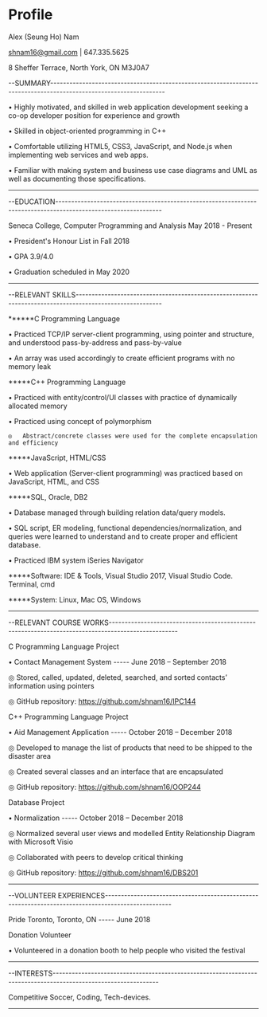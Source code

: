 # Profile

Alex (Seung Ho) Nam

shnam16@gmail.com | 647.335.5625

8 Sheffer Terrace, North York, ON M3J0A7

--SUMMARY------------------------------------------------------------------------------------------------------------------


•	Highly motivated, and skilled in web application development seeking a co-op developer position for experience and growth

•	Skilled in object-oriented programming in C++

•	Comfortable utilizing HTML5, CSS3, JavaScript, and Node.js when implementing web services and web apps.

•	Familiar with making system and business use case diagrams and UML as well as documenting those specifications.

--------------------------------------------------------------------------------------------------------------------------


--EDUCATION---------------------------------------------------------------------------------------------------------------


Seneca College, Computer Programming and Analysis	            May 2018 - Present

•	President's Honour List in Fall 2018

•	GPA 3.9/4.0

•	Graduation scheduled in May 2020

--------------------------------------------------------------------------------------------------------------------------

--RELEVANT SKILLS--------------------------------------------------------------------------------------------------------- 


******C Programming Language

•	Practiced TCP/IP server-client programming, using pointer and structure, and understood pass-by-address and pass-by-value

•	An array was used accordingly to create efficient programs with no memory leak

*****C++ Programming Language

•	Practiced with entity/control/UI classes with practice of dynamically allocated memory

•	Practiced using concept of polymorphism

    ◎	Abstract/concrete classes were used for the complete encapsulation and efficiency
    
*****JavaScript, HTML/CSS

•	Web application (Server-client programming) was practiced based on JavaScript, HTML, and CSS

*****SQL, Oracle, DB2

•	Database managed through building relation data/query models.

•	SQL script, ER modeling, functional dependencies/normalization, and queries were learned to understand and to create proper and efficient database.

•	Practiced IBM system iSeries Navigator

*****Software: IDE & Tools, Visual Studio 2017, Visual Studio Code. Terminal, cmd

*****System: Linux, Mac OS, Windows

--------------------------------------------------------------------------------------------------------------------------

--RELEVANT COURSE WORKS--------------------------------------------------------------------------------------------------- 


C Programming Language Project

•	Contact Management System                 -----          June 2018 – September 2018

◎	Stored, called, updated, deleted, searched, and sorted contacts’ information using pointers

◎	GitHub repository: https://github.com/shnam16/IPC144

C++ Programming Language Project

•	Aid Management Application              -----          October 2018 – December 2018

◎	Developed to manage the list of products that need to be shipped to the disaster area

◎	Created several classes and an interface that are encapsulated

◎	GitHub repository: https://github.com/shnam16/OOP244

Database Project

•	Normalization                       -----             October 2018 – December 2018

◎	Normalized several user views and modelled Entity Relationship Diagram with Microsoft Visio

◎	Collaborated with peers to develop critical thinking

◎	GitHub repository: https://github.com/shnam16/DBS201

--------------------------------------------------------------------------------------------------------------------------

--VOLUNTEER EXPERIENCES---------------------------------------------------------------------------------------------------


Pride Toronto, Toronto, ON                 -----                           June 2018

Donation Volunteer

•	Volunteered in a donation booth to help people who visited the festival

--------------------------------------------------------------------------------------------------------------------------

--INTERESTS---------------------------------------------------------------------------------------------------------------


Competitive Soccer, Coding, Tech-devices.

--------------------------------------------------------------------------------------------------------------------------
